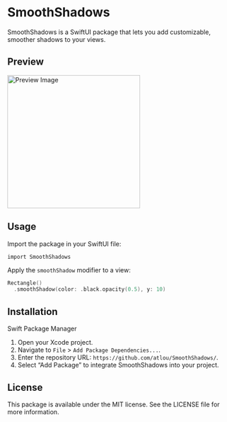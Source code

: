 # SmoothShadows

SmoothShadows is a SwiftUI package that lets you add customizable, smoother shadows to your views.

## Preview

<img src="https://github.com/user-attachments/assets/c053acdf-ce23-48c8-8af8-cc8150c208be" alt="Preview Image" height="300">

## Usage

Import the package in your SwiftUI file:
```
import SmoothShadows
```

Apply the `smoothShadow` modifier to a view:
```swift
Rectangle()
  .smoothShadow(color: .black.opacity(0.5), y: 10)
```

## Installation

Swift Package Manager

1.	Open your Xcode project.
2.	Navigate to `File` > `Add Package Dependencies...`.
3.	Enter the repository URL: `https://github.com/atlou/SmoothShadows/`.
4.	Select “Add Package” to integrate SmoothShadows into your project.

## License

This package is available under the MIT license. See the LICENSE file for more information.
